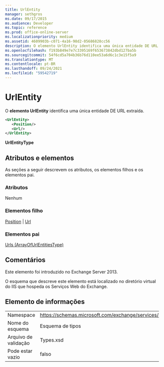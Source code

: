 ```yaml
---
title: UrlEntity
manager: sethgros
ms.date: 09/17/2015
ms.audience: Developer
ms.topic: reference
ms.prod: office-online-server
ms.localizationpriority: medium
ms.assetid: 4609903b-c071-4a16-98d2-05686828cc56
description: O elemento UrlEntity identifica uma única entidade DE URL extraída.
ms.openlocfilehash: f193b849e7e7c3395169f653673842dbd127ba5b
ms.sourcegitcommit: 54f6cd5a704b36b76d110ee53a6d6c1c3e15f5a9
ms.translationtype: MT
ms.contentlocale: pt-BR
ms.lasthandoff: 09/24/2021
ms.locfileid: "59542719"
---
```

# <a name="urlentity"></a>UrlEntity

O **elemento UrlEntity** identifica uma única entidade DE URL extraída. 
  
```XML
<UrlEntity>
   <Position/>
   <Url/>
</UrlEntity>
```

 **UrlEntityType**
## <a name="attributes-and-elements"></a>Atributos e elementos

As seções a seguir descrevem os atributos, os elementos filhos e os elementos pai.
  
### <a name="attributes"></a>Atributos

Nenhum
  
### <a name="child-elements"></a>Elementos filho

[Position](position.md)  |  [Url](url-ex15websvcsotherref.md)
  
### <a name="parent-elements"></a>Elementos pai

[Urls (ArrayOfUrlEntitiesType)](urls-arrayofurlentitiestype.md)
  
## <a name="remarks"></a>Comentários

Este elemento foi introduzido no Exchange Server 2013.
  
O esquema que descreve este elemento está localizado no diretório virtual do IIS que hospeda os Serviços Web do Exchange.
  
## <a name="element-information"></a>Elemento de informações

|||
|:-----|:-----|
|Namespace  <br/> |https://schemas.microsoft.com/exchange/services/2006/types  <br/> |
|Nome do esquema  <br/> |Esquema de tipos  <br/> |
|Arquivo de validação  <br/> |Types.xsd  <br/> |
|Pode estar vazio  <br/> |falso  <br/> |
   

